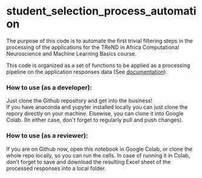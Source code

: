 # student_selection_process_automation

The purpose of this code is to automate the first trivial filtering steps in the processing of the applications for the TReND in Africa Computational Neuroscience and Machine Learning Basics course.

This code is organized as a set of functions to be applied as a processing pipeline on the application responses data (See [documentation](https://docs.google.com/document/d/1n4pMEOgMuenuFpN6zXQtZlpYFXwPat2P4-SzZaN8mFg/edit?usp=drivesdk)).

### **How to use (as a developer):**
Just clone the Github repository and get into the business!\
If you have anaconda and yupyter installed locally you can just clone the repory directly on your machine. Elsewise, you can clone it into Google Colab.
(In either case, don't forget to regularly pull and push changes).

### **How to use (as a reviewer):**
If you are on Github now, open this notebook in Google Colab, or clone the whole repo locally, so you can run the cells. In case of running it in Colab, don't forget to save and download the resulting Excel sheet of the processed responses into a local folder.
